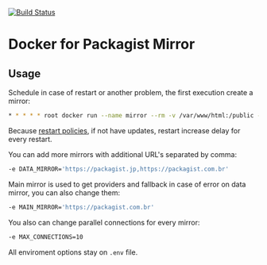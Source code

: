 [![Build Status](https://goo.gl/u9wbBD)](https://hub.docker.com/r/webysther/packagist-mirror/)

# Docker for Packagist Mirror

## Usage

Schedule in case of restart or another problem, the first execution create a mirror:

```bash
* * * * * root docker run --name mirror --rm -v /var/www/html:/public -e URL='mymirror.com' webysther/packagist-mirror
```

Because [restart policies](https://docs.docker.com/engine/reference/run/#restart-policies-restart), if not have updates, restart increase delay for every restart.

You can add more mirrors with additional URL's separated by comma:

```bash
-e DATA_MIRROR='https://packagist.jp,https://packagist.com.br'
```

Main mirror is used to get providers and fallback in case of error on data mirror, you can also change them:

```bash
-e MAIN_MIRROR='https://packagist.com.br'
```

You also can change parallel connections for every mirror:

```bash
-e MAX_CONNECTIONS=10
```

All enviroment options stay on `.env` file.

